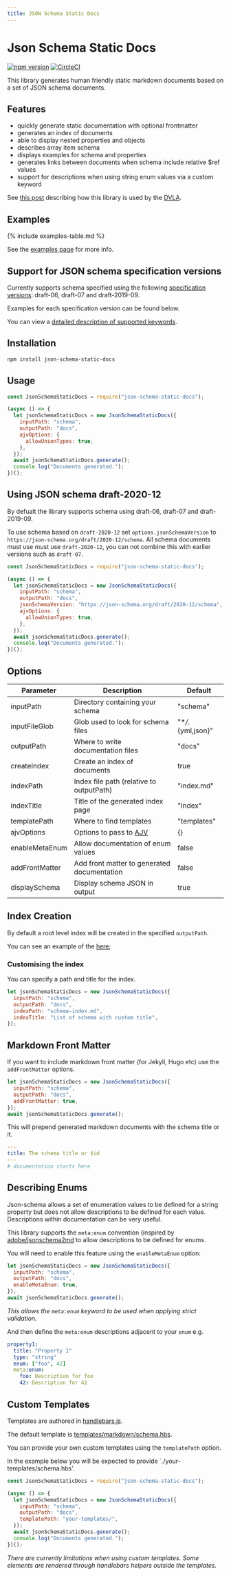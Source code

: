 ```yaml
---
title: JSON Schema Static Docs
---
```


# Json Schema Static Docs

[![npm version](https://badge.fury.io/js/json-schema-static-docs.svg)](https://badge.fury.io/js/json-schema-static-docs) [![CircleCI](https://circleci.com/gh/tomcollins/json-schema-static-docs/tree/master.svg?style=svg)](https://circleci.com/gh/tomcollins/json-schema-static-docs/tree/master)

This library generates human friendly static markdown documents based on a set of JSON schema documents.

## Features

- quickly generate static documentation with optional frontmatter
- generates an index of documents
- able to display nested properties and objects
- describes array item schema
- displays examples for schema and properties
- generates links between documents when schema include relative $ref values
- support for descriptions when using string enum values via a custom keyword

See [this post](https://careers.dft.gov.uk/dvla-software-developers-behind-the-screens/) describing how this library is used by the [DVLA](https://github.com/dvla/).

## Examples

{% include examples-table.md %}

See the [examples page](/json-schema-static-docs/examples/) for more info.

## Support for JSON schema specification versions

Currently supports schema specified using the following [specification versions](https://json-schema.org/specification-links.html):
draft-06, draft-07 and draft-2019-09.

Examples for each specification version can be found below.

You can view a [detailed description of supported keywords](/json-schema-static-docs/support/).

## Installation

```bash
npm install json-schema-static-docs
```

## Usage

```javascript
const JsonSchemaStaticDocs = require("json-schema-static-docs");

(async () => {
  let jsonSchemaStaticDocs = new JsonSchemaStaticDocs({
    inputPath: "schema",
    outputPath: "docs",
    ajvOptions: {
      allowUnionTypes: true,
    },
  });
  await jsonSchemaStaticDocs.generate();
  console.log("Documents generated.");
})();
```

## Using JSON schema draft-2020-12

By defualt the library supports schema using draft-06, draft-07 and draft-2019-09.

To use schema based on `draft-2020-12` set `options.jsonSchemaVersion` to `https://json-schema.org/draft/2020-12/schema`. All schema documents must use must use `draft-2020-12`, you can not combine this with earlier versions such as `draft-07`.

```javascript
const JsonSchemaStaticDocs = require("json-schema-static-docs");

(async () => {
  let jsonSchemaStaticDocs = new JsonSchemaStaticDocs({
    inputPath: "schema",
    outputPath: "docs",
    jsonSchemaVersion: "https://json-schema.org/draft/2020-12/schema",
    ajvOptions: {
      allowUnionTypes: true,
    },
  });
  await jsonSchemaStaticDocs.generate();
  console.log("Documents generated.");
})();
```

## Options

| Parameter      | Description                                   | Default            |
| -------------- | --------------------------------------------- | ------------------ |
| inputPath      | Directory containing your schema              | "schema"           |
| inputFileGlob  | Glob used to look for schema files            | "\*_/_.{yml,json}" |
| outputPath     | Where to write documentation files            | "docs"             |
| createIndex    | Create an index of documents                  | true               |
| indexPath      | Index file path (relative to outputPath)      | "index.md"         |
| indexTitle     | Title of the generated index page             | "Index"            |
| templatePath   | Where to find templates                       | "templates"        |
| ajvOptions     | Options to pass to [AJV](https://ajv.js.org/) | {}                 |
| enableMetaEnum | Allow documentation of enum values            | false              |
| addFrontMatter | Add front matter to generated documentation   | false              |
| displaySchema  | Display schema JSON in output                 | true               |

## Index Creation

By default a root level index will be created in the specified `outputPath`.

You can see an example of the [here](examples/examples-index.html);

### Customising the index

You can specify a path and title for the index.

```javascript
let jsonSchemaStaticDocs = new JsonSchemaStaticDocs({
  inputPath: "schema",
  outputPath: "docs",
  indexPath: "schema-index.md",
  indexTitle: "List of schema with custom title",
});
```

## Markdown Front Matter

If you want to include markdown front matter (for Jekyll, Hugo etc) use the `addFrontMatter` options.

```javascript
let jsonSchemaStaticDocs = new JsonSchemaStaticDocs({
  inputPath: "schema",
  outputPath: "docs",
  addFrontMatter: true,
});
await jsonSchemaStaticDocs.generate();
```

This will prepend generated markdown documents with the schema title or it.

```yml
---
title: The schema title or $id
---
# documentation starts here
```

## Describing Enums

Json-schema allows a set of enumeration values to be defined for a string property but does not allow descriptions to be defined for each value. Descriptions within documentation can be very useful.

This library supports the `meta:enum` convention (inspired by [adobe/jsonschema2md](https://github.com/adobe/jsonschema2md) to allow descriptions to be defined for enums.

You will need to enable this feature using the `enableMetaEnum` option:

```javascript
let jsonSchemaStaticDocs = new JsonSchemaStaticDocs({
  inputPath: "schema",
  outputPath: "docs",
  enableMetaEnum: true,
});
await jsonSchemaStaticDocs.generate();
```

_This allows the `meta:enum` keyword to be used when applying strict validation._

And then define the `meta:enum` descriptions adjacent to your `enum` e.g.

```yml
property1:
  title: "Property 1"
  type: "string"
  enum: ["foo", 42]
  meta:enum:
    foo: Description for foo
    42: Description for 42
```

## Custom Templates

Templates are authored in [handlebars.js](https://handlebarsjs.com).

The default template is [templates/markdown/schema.hbs](https://github.com/tomcollins/json-schema-static-docs/blob/master/templates/markdown/schema.hbs).

You can provide your own custom templates using the `templatePath` option.

In the example below you will be expected to provide `./your-templates/schema.hbs'.

```javascript
const JsonSchemaStaticDocs = require("json-schema-static-docs");

(async () => {
  let jsonSchemaStaticDocs = new JsonSchemaStaticDocs({
    inputPath: "schema",
    outputPath: "docs",
    templatePath: "your-templates/",
  });
  await jsonSchemaStaticDocs.generate();
  console.log("Documents generated.");
})();
```

_There are currently limitations when using custom templates. Some elements are rendered through handlebars helpers outside the templates._
